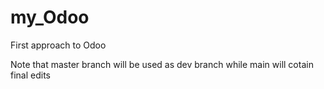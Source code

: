 # my_Odoo
First approach to Odoo


Note that master branch will be used as dev branch while main will cotain final edits
